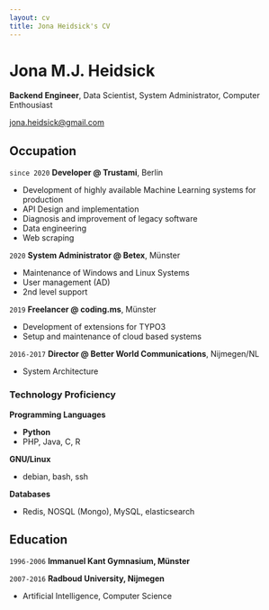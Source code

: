 ```yaml
---
layout: cv
title: Jona Heidsick's CV
---
```

# Jona M.J. Heidsick
__Backend Engineer__, Data Scientist, System Administrator, Computer Enthousiast


<div id="webaddress">
<a href="jona.heidsick@gmail.com">jona.heidsick@gmail.com</a>
</div>


## Occupation

`since 2020` 
__Developer @ Trustami__, Berlin

- Development of highly available Machine Learning systems for production
- API Design and implementation
- Diagnosis and improvement of legacy software
- Data engineering
- Web scraping

`2020`
__System Administrator @ Betex__, Münster

- Maintenance of Windows and Linux Systems
- User management (AD)
- 2nd level support

`2019`
__Freelancer @ coding.ms__, Münster

- Development of extensions for TYPO3 
- Setup and maintenance of cloud based systems

`2016-2017`
__Director @ Better World Communications__, Nijmegen/NL

- System Architecture


### Technology Proficiency

__Programming Languages__
- __Python__
- PHP, Java, C, R

__GNU/Linux__
- debian, bash, ssh

__Databases__
- Redis, NOSQL (Mongo), MySQL, elasticsearch


## Education

`1996-2006`
__Immanuel Kant Gymnasium, Münster__

`2007-2016`
__Radboud University, Nijmegen__
- Artificial Intelligence, Computer Science

<!-- do we need this? 
## Achievements

`2004`
__Tetris clone as Java Applet__ (school project)

`2005`
__Snake clone by reusing Code from Tetris__ 


<!-- ### Footer

Last updated: May 2021 -->


